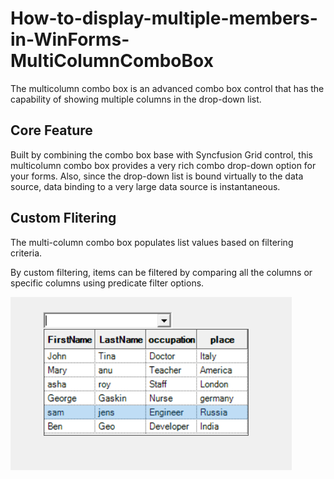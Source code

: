 # How-to-display-multiple-members-in-WinForms-MultiColumnComboBox
The multicolumn combo box is an advanced combo box control that has the capability of showing multiple columns in the drop-down list.

## Core Feature
Built by combining the combo box base with Syncfusion Grid control, this multicolumn combo box provides a very rich combo drop-down option for your forms. Also, since the drop-down list is bound virtually to the data source, data binding to a very large data source is instantaneous.

## Custom Flitering
The multi-column combo box populates list values based on filtering criteria.

By custom filtering, items can be filtered by comparing all the columns or specific columns using predicate filter options.

![MultiColumnComboBox](MultiColumnComboBox/MultiColumnComboBox/Image/MultipleColumnComboBox.png)

